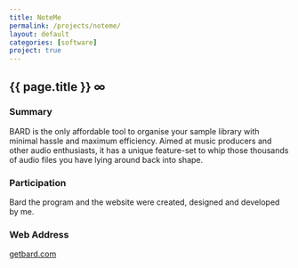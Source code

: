 ```yaml
---
title: NoteMe
permalink: /projects/noteme/
layout: default
categories: [software]
project: true
---
```


<div id="body">   
	<h2>{{ page.title }} <a style="text-decoration:none" class="permalink" href="{{ page.url }}">∞</a></h2>
	<div class="project item">
			<h3>Summary</h3>
			<p>BARD is the only affordable tool to organise your sample library with minimal hassle and maximum efficiency. Aimed at music producers and other audio enthusiasts, it has a unique feature-set to whip those thousands of audio files you have lying around back into shape.</p>
			<h3>Participation</h3>
			<p>Bard the program and the website were created, designed and developed by me.</p>
			<h3>Web Address</h3>
			<p><a href="http://getbard.com">getbard.com</a></p>
	</div>
</div>
